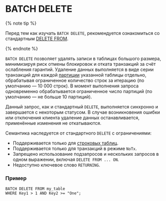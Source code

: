 # BATCH DELETE

{% note tip %}

Перед тем как изучать `BATCH DELETE`, рекомендуется ознакомиться со стандартным [DELETE FROM](delete.md).

{% endnote %}

`BATCH DELETE` позволяет удалять записи в таблицах большого размера, минимизируя риск отмены блокировок и отката транзакций за счёт ослабления гарантий. Удаление данных выполняется в виде серии транзакций для каждой [партиции](../../../concepts/datamodel/table.md#partitioning_row_table) указанной таблицы отдельно, обрабатывая ограниченное количество строк за итерацию (по умолчанию — 10 000 строк). В момент выполнения запроса одновременно обрабатывается ограниченное число партиций (по умолчанию — не больше 10 партиций).

Данный запрос, как и стандартный `DELETE`, выполняется синхронно и завершается с некоторым статусом. В случае возникновения ошибки или отключения клиента удаление данных останавливается, применённые изменения не откатываются.

Семантика наследуется от стандартного `DELETE` с ограничениями:

* Поддерживается только для [строковых таблиц](../../../concepts/glossary.md#row-oriented-table).
* Поддерживается только для транзакций в режиме `NoTx`.
* Запрещено использование подзапросов и нескольких запросов в одном выражении, включая `DELETE FROM ... ON`.
* Недоступно ключевое слово `RETURNING`.

### Пример

```yql
BATCH DELETE FROM my_table
WHERE Key1 > 1 AND Key2 >= "One";
```
